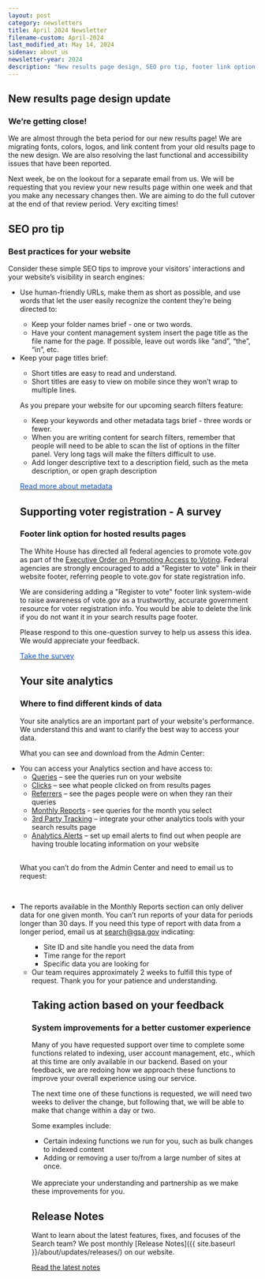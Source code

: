 ```yaml
---
layout: post
category: newsletters
title: April 2024 Newsletter
filename-custom: April-2024
last_modified_at: May 14, 2024
sidenav: about_us
newsletter-year: 2024
description: "New results page design, SEO pro tip, footer link option, site analytics, systemp improvements, release notes."
---
```


## New results page design update

### We’re getting close!

We are almost through the beta period for our new results page! We are migrating fonts, colors, logos, and link content from your old results page to the new design. We are also resolving the last functional and accessibility issues that have been reported. 

Next week, be on the lookout for a separate email from us. We will be requesting that you review your new results page within one week and that you make any necessary changes then. We are aiming to do the full cutover at the end of that review period. Very exciting times!




## SEO pro tip

### Best practices for your website

Consider these simple SEO tips to improve your visitors’ interactions and your website’s visibility in search  engines:

<ul>
<li>Use human-friendly URLs, make them as short as possible, and use words that let the user easily recognize the content they’re being directed to:</li>
<ul><li>Keep your folder names brief - one or two words.</li>
<li>Have your content management system insert the page title as the file name for the page. If possible, leave out words like “and”, “the”, “in”, etc.</li></ul>
<li>Keep your page titles brief:</li>
<ul><li>Short titles are easy to read and understand.</li>
<li>Short titles are easy to view on mobile since they won’t wrap to multiple lines.</li>
</ul>

<p>As you prepare your website for our upcoming search filters feature:</p>
<ul>
<li>Keep your keywords and other metadata tags brief - three words or fewer.</li>
<li>When you are writing content for search filters, remember that people will need to be able to scan the list of options in the filter panel. Very long tags will make the filters difficult to use.</li>
<li>Add longer descriptive text to a description field, such as the meta description, or open graph description</li>
</ul>
  
<p><a href="https://search.gov/indexing/metadata.html"><u><span style="color:#1155cc;font-size:11pt;">Read more about metadata</span></u></a></p>





## Supporting voter registration - A survey

### Footer link option for hosted results pages

The White House has directed all federal agencies to promote vote.gov as part of the [Executive Order on Promoting Access to Voting](https://www.whitehouse.gov/briefing-room/presidential-actions/2021/03/07/executive-order-on-promoting-access-to-voting/). Federal agencies are strongly encouraged to add a "Register to vote" link in their website footer, referring people to vote.gov for state registration info.

We are considering adding a "Register to vote" footer link system-wide to raise awareness of vote.gov as a trustworthy, accurate government resource for voter registration info. You would be able to delete the link if you do not want it in your search results page footer.

Please respond to this one-question survey to help us assess this idea. We would appreciate your feedback.

<p><a href="https://touchpoints.app.cloud.gov/touchpoints/bfac5461/submit"><u><span style="color:#1155cc;font-size:11pt;">Take the survey</span></u></a></p>





## Your site analytics

### Where to find different kinds of data

Your site analytics are an important part of your website's performance. We understand this and want to clarify the best way to access your data.

What you can see and download from the Admin Center:

<li>You can access your Analytics section and have access to:
 <ul>
 <li>
 <a href="https://search.gov/admin-center/analytics/queries.html">Queries</a> – see the queries run on your website
<li>
 <a href="https://search.gov/admin-center/analytics/clicks.html">Clicks</a> – see what people clicked on from results pages
<li>
 <a href="https://search.gov/admin-center/analytics/referrers.html">Referrers</a> – see the pages people were on when they ran their queries
<li>
 <a href="https://search.gov/admin-center/analytics/monthly-reports.html">Monthly Reports</a> - see queries for the month you select
<li>
<a href="https://search.gov/admin-center/analytics/third-party.html">3rd Party Tracking</a> – integrate your other analytics tools with your search results page
<li>
<a href="https://search.gov/admin-center/analytics/analytics-alerts.html">Analytics Alerts</a> – set up email alerts to find out when people are having trouble locating information on your website
</li>
</ul>
</div> 

<br>What you can’t do from the Admin Center and need to email us to request:</br>


<br><li> The reports available in the Monthly Reports section can only deliver data for one given month. You can’t run reports of your data for periods longer than 30 days. If you need this type of report with data from a longer period, email us at search@gsa.gov indicating:</li>
<ul>
<ul><li>Site ID and site handle you need the data from</li>
<li>Time range for the report</li>
<li>Specific data you are looking for</li>
</ul>
  
<li>Our team requires approximately 2 weeks to fulfill this type of request. Thank you for your patience and understanding.</li>





## Taking action based on your feedback

### System improvements for a better customer experience

Many of you have requested support over time to complete some functions related to indexing, user account management, etc., which at this time are only available in our backend. Based on your feedback, we are redoing how we approach these functions to improve your overall experience using our service. 

The next time one of these functions is requested, we will need two weeks to deliver the change, but following that, we will be able to make that change within a day or two. 

Some examples include:
<ul>
<li>Certain indexing functions we run for you, such as bulk changes to indexed content  
<li>Adding or removing a user to/from a large number of sites at once.</li>
</ul>
<br>We appreciate your understanding and partnership as we make these improvements for you.





## Release Notes

Want to learn about the latest features, fixes, and focuses of the Search team? We post monthly [Release Notes]({{ site.baseurl }}/about/updates/releases/) on our website.

[Read the latest notes]({{site.baseurl}}/about/updates/releases/march-2024.html)
